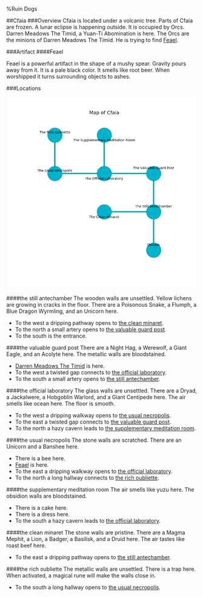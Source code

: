 %Ruin Dogs

##Cfaia
###Overview
Cfaia is located under a volcanic tree. Parts of Cfaia are frozen. A lunar eclipse is happening outside. It is occupied by Orcs. <a name="Darren-Meadows-The-Timid"></a>Darren Meadows The Timid, a Yuan-Ti Abomination is here. The Orcs are the minions of Darren Meadows The Timid. He  is trying to find [Feael](#Feael). 



###Artifact
####<a name="Feael"></a>Feael


Feael is a powerful artifact in the shape of a mushy spear. Gravity pours away from it. It is a pale black color. It smells like root beer. When worshipped it turns surrounding objects to ashes. 





###Locations


![](../v2/images/Cfaia.png)

####<a name="the-still-antechamber"></a>the still antechamber
The wooden walls are unsettled. Yellow lichens are growing in cracks in the floor. There are a Poisonous Snake, a Flumph, a Blue Dragon Wyrmling, and an Unicorn here. 



* To the west a dripping pathway opens to [the clean minaret](#the-clean-minaret).
* To the north a small artery opens to [the valuable guard post](#the-valuable-guard-post).
* To the south is the entrance.


####<a name="the-valuable-guard-post"></a>the valuable guard post
There are a Night Hag, a Werewolf, a Giant Eagle, and an Acolyte here. The metallic walls are bloodstained. 



* [Darren Meadows The Timid](#Darren-Meadows-The-Timid) is here.
* To the west a twisted gap connects to [the official laboratory](#the-official-laboratory).
* To the south a small artery opens to [the still antechamber](#the-still-antechamber).


####<a name="the-official-laboratory"></a>the official laboratory
The glass walls are unsettled. There are a Dryad, a Jackalwere, a Hobgoblin Warlord, and a Giant Centipede here. The air smells like ocean here. The floor is smooth. 



* To the west a dripping walkway opens to [the usual necropolis](#the-usual-necropolis).
* To the east a twisted gap connects to [the valuable guard post](#the-valuable-guard-post).
* To the north a hazy cavern leads to [the supplementary meditation room](#the-supplementary-meditation-room).


####<a name="the-usual-necropolis"></a>the usual necropolis
The stone walls are scratched. There are an Unicorn and a Banshee here. 



* There is a bee here.
* [Feael](#Feael) is here.
* To the east a dripping walkway opens to [the official laboratory](#the-official-laboratory).
* To the north a long hallway connects to [the rich oubliette](#the-rich-oubliette).


####<a name="the-supplementary-meditation-room"></a>the supplementary meditation room
The air smells like yuzu here. The obsidion walls are bloodstained. 



* There is a cake here.
* There is a dress here.
* To the south a hazy cavern leads to [the official laboratory](#the-official-laboratory).


####<a name="the-clean-minaret"></a>the clean minaret
The stone walls are pristine. There are a Magma Mephit, a Lion, a Badger, a Basilisk, and a Druid here. The air tastes like roast beef here. 



* To the east a dripping pathway opens to [the still antechamber](#the-still-antechamber).


####<a name="the-rich-oubliette"></a>the rich oubliette
The metallic walls are unsettled. There is a trap here. When activated, a magical rune will make the walls close in. 



* To the south a long hallway opens to [the usual necropolis](#the-usual-necropolis).


